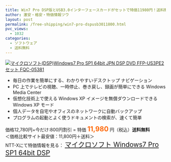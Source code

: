 ```yaml
---
title: Win7 Pro DSP版とUSB3.0インターフェースカードがセットで特価11980円！送料無料！
author: 激安・格安・特価情報ツウ
layout: post
permalink: /free-shipping/win7-pro-dspusb3011800.html
pvc_views:
  - 1032
categories:
  - ソフトウェア
  - 送料無料
---
```

<div class="img-bg2 img_L">
  <a href="http://px.a8.net/svt/ejp?a8mat=ZYP6S+8IMA3E+S1Q+BWGDT&a8ejpredirect=http://nttxstore.jp/_II_QZZ0004670" target="_blank"><img src="http://i2.wp.com/image.nttxstore.jp/l2_images/Q/QZ/QZZ0004670.jpg?resize=120%2C120" border="0" alt="マイクロソフト(DSP)Windows7 Pro SP1 64bit JPN DSP DVD FFP-US3PE2 セット FQC-05381" style="border: 0pt none;" data-recalc-dims="1" /></a>
</div>

<!--more-->

  * 毎日の作業を簡単にする、わかりやすいデスクトップ ナビゲーション
  * PC 上でテレビの視聴、一時停止、巻き戻し、録画が簡単にできる Windows Media Center
  * 仮想化技術上で使える Windows XP イメージを無償ダウンロードできる Windows XP モード
  * 個人データを自宅やオフィスのネットワークに自動バックアップ
  * プログラムの起動とよく使うドキュメントの検索が、速くて簡単

価格12,780円+今だけ:800円割引 = 特価 <span style="color: #ff6600; font-size: 150%;"><strong>11,980</strong></span> 円（税込）**送料無料**  
＜価格比較サイト最安値：11,800円＋送料＞  
NTT-Xにて特価情報を見る： <span style="font-size: 150%;"><a href="http://px.a8.net/svt/ejp?a8mat=ZYP6S+8IMA3E+S1Q+BWGDT&a8ejpredirect=http://nttxstore.jp/_II_QZZ0004670" target="_blank">マイクロソフト Windows7 Pro SP1 64bit DSP</a></span>